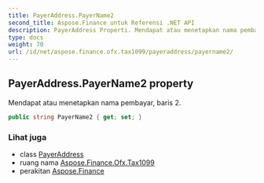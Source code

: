 ```yaml
---
title: PayerAddress.PayerName2
second_title: Aspose.Finance untuk Referensi .NET API
description: PayerAddress Properti. Mendapat atau menetapkan nama pembayar baris 2.
type: docs
weight: 70
url: /id/net/aspose.finance.ofx.tax1099/payeraddress/payername2/
---
```

## PayerAddress.PayerName2 property

Mendapat atau menetapkan nama pembayar, baris 2.

```csharp
public string PayerName2 { get; set; }
```

### Lihat juga

* class [PayerAddress](../)
* ruang nama [Aspose.Finance.Ofx.Tax1099](../../payeraddress/)
* perakitan [Aspose.Finance](../../../)


